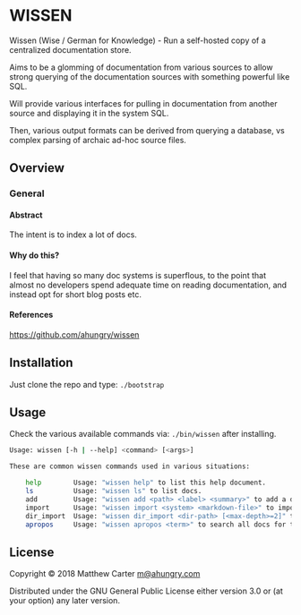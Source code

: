 # WISSEN

Wissen (Wise / German for Knowledge) - Run a self-hosted copy of a
centralized documentation store.

Aims to be a glomming of documentation from various sources to allow
strong querying of the documentation sources with something powerful
like SQL.

Will provide various interfaces for pulling in documentation from
another source and displaying it in the system SQL.

Then, various output formats can be derived from querying a database,
vs complex parsing of archaic ad-hoc source files.

## Overview

### General
#### Abstract
The intent is to index a lot of docs.

#### Why do this?
I feel that having so many doc systems is superflous, to the point
that almost no developers spend adequate time on reading
documentation, and instead opt for short blog posts etc.

#### References
https://github.com/ahungry/wissen

## Installation

Just clone the repo and type: `./bootstrap`

## Usage

Check the various available commands via: `./bin/wissen` after installing.

```sh
Usage: wissen [-h | --help] <command> [<args>]

These are common wissen commands used in various situations:

    help        Usage: "wissen help" to list this help document.
    ls          Usage: "wissen ls" to list docs.
    add         Usage: "wissen add <path> <label> <summary>" to add a doc, where path follows the form: system.subject.topic.doc
    import      Usage: "wissen import <system> <markdown-file>" to import as a doc under <system>.
	dir_import  Usage: "wissen dir_import <dir-path> [<max-depth>=2]" to import each markdown file in each sub-directory in <dir-path> as a doc under <dir-path> system.
    apropos     Usage: "wissen apropos <term>" to search all docs for the term.
```

## License

Copyright © 2018 Matthew Carter <m@ahungry.com>

Distributed under the GNU General Public License either version 3.0 or (at
your option) any later version.
